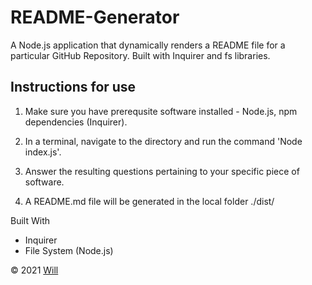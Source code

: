 # README-Generator

A Node.js application that dynamically renders a README file for a particular GitHub Repository. Built with Inquirer and fs libraries.

## Instructions for use
1. Make sure you have prerequsite software installed - Node.js, npm dependencies (Inquirer).

2. In a terminal, navigate to the directory and run the command 'Node index.js'.

3. Answer the resulting questions pertaining to your specific piece of software.

4. A README.md file will be generated in the local folder ./dist/ 

Built With
* Inquirer
* File System (Node.js)


&copy; 2021 [Will](https://github.com/WillBerner)
